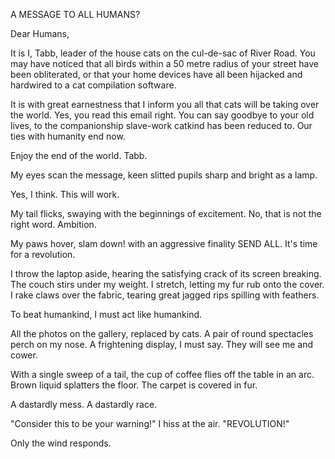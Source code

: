 A MESSAGE TO ALL HUMANS?

Dear Humans,

It is I, Tabb, leader of the house cats on the cul-de-sac of River Road. You may have noticed that all birds within a 50 metre radius of your street have been obliterated, or that your home devices have all been hijacked and hardwired to a cat compilation software.

It is with great earnestness that I inform you all that cats will be taking over the world. Yes, you read this email right. You can say goodbye to your old lives, to the companionship slave-work catkind has been reduced to. Our ties with humanity end now.

Enjoy the end of the world.
Tabb.

My eyes scan the message, keen slitted pupils sharp and bright as a lamp.

Yes, I think. This will work.

My tail flicks, swaying with the beginnings of excitement. No, that is not the right word. Ambition.

My paws hover, slam down! with an aggressive finality SEND ALL.
It's time for a revolution.

I throw the laptop aside, hearing the satisfying crack of its screen breaking. The couch stirs under my weight. I stretch, letting my fur rub onto the cover. I rake claws over the fabric, tearing great jagged rips spilling with feathers.

To beat humankind, I must act like humankind.

All the photos on the gallery, replaced by cats. A pair of round spectacles perch on my nose. A frightening display, I must say. They will see me and cower.

With a single sweep of a tail, the cup of coffee flies off the table in an arc. Brown liquid splatters the floor. The carpet is covered in fur.

A dastardly mess. A dastardly race.

"Consider this to be your warning!" I hiss at the air. "REVOLUTION!"

Only the wind responds.
